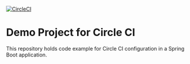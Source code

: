[![CircleCI](https://circleci.com/gh/manutyagi/movie-app.svg?style=svg)](https://circleci.com/gh/manutyagi/movie-app)

# Demo Project for Circle CI
This repository holds code example for Circle CI configuration in a Spring Boot application.